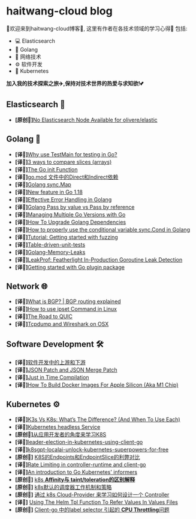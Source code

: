 # haitwang-cloud blog

🌠欢迎来到haitwang-cloud博客🌠,
这里有作者在各技术领域的学习心得🧠
包括:
- 💻 Elasticsearch
- 🌈 Golang
- 📡 网络技术
- ⚙️ 软件开发
- 🤖 Kubernetes
  
**加入我的技术探索之旅✈️,保持对技术世界的热爱与求知欲!💕**
## Elasticsearch 🐘

* **[原创📖]**[No Elasticsearch Node Available for olivere/elastic](./ElasticSearch/olivere/elastic.md)

## Golang 🐹

* **[译📓]**[Why use TestMain for testing in Go?](./Golang/TestMain.md)
* **[译📓]**[3 ways to compare slices (arrays)](./Golang/compare-slice.md)
* **[译📓]**[The Go init Function](./Golang/the-golang-init-func.md)
* **[译📓]**[go.mod 文件中的Direct和Indirect依赖](./Golang/direct-indirect-dependency-module-go.md)
* **[译📓]**[Golang sync.Map](./Golang/Go-sync-Map.md)
* **[译📓]**[New feature in Go 1.18](./Golang/go-version-118-release-new.md)
* **[译📓]**[Effective Error Handling in Golang](./Golang/error-hanlde.md)
* **[译📓]**[Golang Pass by value vs Pass by reference](./Golang/golang-pass-by-value-vs-pass-by-reference.md)
* **[译📓]**[Managing Multiple Go Versions with Go](./Golang/managing-multiple-go-versions-with-go.md)
* **[译📓]**[How To Upgrade Golang Dependencies](./Golang/how-to-upgrade-golang-dependencies.md)
* **[译📓]**[How to properly use the conditional variable sync.Cond in Golang](./Golang/go-sync-cond.md)
* **[译📓]**[Tutorial: Getting started with fuzzing](./Golang/go-fuzz-testing.md)
* **[译📓]**[Table-driven-unit-tests](./Golang/Table-driven-unit-tests.md)
* **[译📓]**[Golang-Memory-Leaks](./Golang/Golang-Memory-Leaks.md)
* **[译📓]**[LeakProf: Featherlight In-Production Goroutine Leak Detection](./Golang/leakprof-featherlight-in-production-goroutine-leak-detection.md)
* **[译📓]**[Getting started with Go plugin package](./Golang/getting-started-with-golang-plugins.md)

## Network 🌐

* **[译📓]**[What is BGP? | BGP routing explained](./NetWork/what-is-bgp.md)
* **[译📓]**[How to use ipset Command in Linux](./NetWork/how-to-use-ipset-command-in-linux.md)
* **[译📓]**[The Road to QUIC](./NetWork/the-road-to-quic.md)
* **[译📓]**[Tcpdump and Wireshark on OSX](./NetWork/tcp-dump-in-OSX.md)

## Software Development 🛠️
* **[译📓]**[软件开发中的上游和下游](./SoftwareEngineering/Upstream%3Adownstream/upstream-downstream.md)
* **[译📓]**[JSON Patch and JSON Merge Patch](./SoftwareEngineering/json-patch-vs-merge-patch.md)
* **[译📓]**[Just in Time Compilation](./SoftwareEngineering/just-in-time-compilation-explained.md)
* **[译📓]**[How To Build Docker Images For Apple Silicon (Aka M1 Chip)](./SoftwareEngineering/docker-build-on-m1-mac.md)

## Kubernetes ⚙️

* **[译📓]**[K3s Vs K8s: What’s The Difference? (And When To Use Each)](./kubernetes/k8s-vs-k3s.md)
* **[译📓]**[Kubernetes headless Service](./kubernetes/headLess-svc.md)
* **[原创📖]**[从应用开发者的角度来学习K8S](./kubernetes/learning-k8s-by-running-app.md)
* **[译📓]**[leader-election-in-kubernetes-using-client-go](./kubernetes/leader-election-in-kubernetes-using-client-go.md)
* **[译📓]**[k8sgpt-localai-unlock-kubernetes-superpowers-for-free](./kubernetes/k8sgpt-operater.md)
* **[原创📖]** [K8S的Endpoints和EndpointSlice的利弊对比](./kubernetes/k8s-svc-endpoint-slice.md)
* **[译📓]**[Rate Limiting in controller-runtime and client-go](./kubernetes/controller-runtime-client-go-rate-limiting.md)
* **[译📓]**[An introduction to Go Kubernetes' informers](./kubernetes/k8s_informers.md)
* **[原创📖]** [k8s **Affinity与 taint/toleration的区别解释**](./kubernetes/diff-of-Affinity-and-taint.md)
* **[原创📖]** [k8s默认的调度器工作机制和策略](./kubernetes/k8s-schedule-road-path.md)
* **[原创📖]** [通过 k8s Cloud-Provider 来学习如何设计一个 Controller](./kubernetes/k8s-cloud-provider.md)
* **[译📓]** [Using The Helm Tpl Function To Refer Values In Values Files](./kubernetes/using-the-helm-tpl-function-to-refer-values-in-values-files.md)
* **[原创📖]** [Client-go 中的label selector 引起的 **CPU Throttling**问题](./kubernetes/oom-killed-by-client-go-label-select.md)